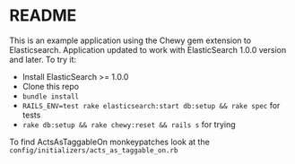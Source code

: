 # README

This is an example application using the Chewy gem extension to Elasticsearch.
Application updated to work with ElasticSearch 1.0.0 version and later.
To try it:

* Install ElasticSearch >= 1.0.0
* Clone this repo
* `bundle install`
* `RAILS_ENV=test rake elasticsearch:start db:setup && rake spec` for tests
* `rake db:setup && rake chewy:reset && rails s` for trying

To find ActsAsTaggableOn monkeypatches look at the `config/initializers/acts_as_taggable_on.rb`
